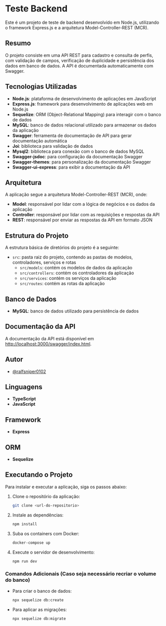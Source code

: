 # Teste Backend

Este é um projeto de teste de backend desenvolvido em Node.js, utilizando o framework Express.js e a arquitetura Model-Controller-REST (MCR).

## Resumo
O projeto consiste em uma API REST para cadastro e consulta de perfis, com validação de campos, verificação de duplicidade e persistência dos dados em banco de dados. A API é documentada automaticamente com Swagger.

## Tecnologias Utilizadas
- **Node.js**: plataforma de desenvolvimento de aplicações em JavaScript
- **Express.js**: framework para desenvolvimento de aplicações web em Node.js
- **Sequelize**: ORM (Object-Relational Mapping) para interagir com o banco de dados
- **MySQL**: banco de dados relacional utilizado para armazenar os dados da aplicação
- **Swagger**: ferramenta de documentação de API para gerar documentação automática
- **Joi**: biblioteca para validação de dados
- **Mysql2**: biblioteca para conexão com o banco de dados MySQL
- **Swagger-jsdoc**: para configuração da documentação Swagger
- **Swagger-themes**: para personalização da documentação Swagger
- **Swagger-ui-express**: para exibir a documentação da API

## Arquitetura
A aplicação segue a arquitetura Model-Controller-REST (MCR), onde:
- **Model**: responsável por lidar com a lógica de negócios e os dados da aplicação
- **Controller**: responsável por lidar com as requisições e respostas da API
- **REST**: responsável por enviar as respostas da API em formato JSON

## Estrutura do Projeto
A estrutura básica de diretórios do projeto é a seguinte:

- `src`: pasta raiz do projeto, contendo as pastas de modelos, controladores, serviços e rotas
  - `src/models`: contém os modelos de dados da aplicação
  - `src/controllers`: contém os controladores da aplicação
  - `src/services`: contém os serviços da aplicação
  - `src/routes`: contém as rotas da aplicação

## Banco de Dados
- **MySQL**: banco de dados utilizado para persistência de dados

## Documentação da API
A documentação da API está disponível em [http://localhost:3000/swagger/index.html](http://localhost:3000/swagger/index.html).

## Autor
- [@ralfsniper0102](https://www.github.com/ralfsniper0102)

## Linguagens
- **TypeScript**
- **JavaScript**

## Framework
- **Express**

## ORM
- **Sequelize**

## Executando o Projeto
Para instalar e executar a aplicação, siga os passos abaixo:

1. Clone o repositório da aplicação:
   ```bash
   git clone <url-do-repositorio>

2. Instale as dependências:
   ```bash
   npm install

3. Suba os containers com Docker:
   ```bash
   docker-compose up

4. Execute o servidor de desenvolvimento:
   ```bash
   npm run dev

### Comandos Adicionais (Caso seja necessário recriar o volume do banco)

- Para criar o banco de dados:
  ```bash
  npx sequelize db:create

- Para aplicar as migrações:
  ```bash
  npx sequelize db:migrate